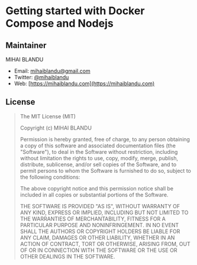 # Getting started with Docker Compose and Nodejs

## Maintainer

MIHAI BLANDU

* Email: <mihaiblandu@gmail.com>
* Twitter: [@mihaiblandu](https://twitter.com/mihaiblandu)
* Web: [https://mihaiblandu.com](https://mihaiblandu.com)

## License

> The MIT License (MIT)
>
> Copyright (c)  MIHAI BLANDU
>
>Permission is hereby granted, free of charge, to any person obtaining a copy
>of this software and associated documentation files (the "Software"), to deal
>in the Software without restriction, including without limitation the rights
>to use, copy, modify, merge, publish, distribute, sublicense, and/or sell
>copies of the Software, and to permit persons to whom the Software is
>furnished to do so, subject to the following conditions:
>
>The above copyright notice and this permission notice shall be included in all
>copies or substantial portions of the Software.
>
>THE SOFTWARE IS PROVIDED "AS IS", WITHOUT WARRANTY OF ANY KIND, EXPRESS OR
>IMPLIED, INCLUDING BUT NOT LIMITED TO THE WARRANTIES OF MERCHANTABILITY,
>FITNESS FOR A PARTICULAR PURPOSE AND NONINFRINGEMENT. IN NO EVENT SHALL THE
>AUTHORS OR COPYRIGHT HOLDERS BE LIABLE FOR ANY CLAIM, DAMAGES OR OTHER
>LIABILITY, WHETHER IN AN ACTION OF CONTRACT, TORT OR OTHERWISE, ARISING FROM,
>OUT OF OR IN CONNECTION WITH THE SOFTWARE OR THE USE OR OTHER DEALINGS IN THE
>SOFTWARE.